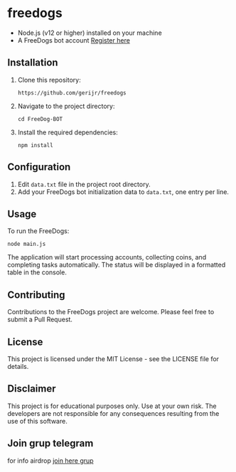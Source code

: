 # freedogs


- Node.js (v12 or higher) installed on your machine
- A FreeDogs bot account [Register here](https://t.me/theFreeDogs_bot/app?startapp=ref_OQ2zPFOP)
## Installation

1. Clone this repository:

   ```
   https://github.com/gerijr/freedogs
   ```

2. Navigate to the project directory:

   ```
   cd FreeDog-BOT
   ```

3. Install the required dependencies:
   ```
   npm install
   ```

## Configuration

1. Edit `data.txt` file in the project root directory.
2. Add your FreeDogs bot initialization data to `data.txt`, one entry per line.

## Usage

To run the FreeDogs:

```
node main.js
```

The application will start processing accounts, collecting coins, and completing tasks automatically. The status will be displayed in a formatted table in the console.

## Contributing

Contributions to the FreeDogs project are welcome. Please feel free to submit a Pull Request.

## License

This project is licensed under the MIT License - see the LICENSE file for details.

## Disclaimer

This project is for educational purposes only. Use at your own risk. The developers are not responsible for any consequences resulting from the use of this software.

## Join grup telegram

 for info airdrop [join here grup](https://t.me/maculairdrop)
